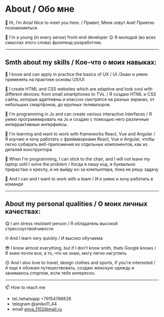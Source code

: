 # About / Обо мне

👋 Hi, I’m Ania! Nice to meet you here. / Привет, Меня зовут Аня! Приятно познакомиться.  


👩 I'm a young (in every sense) front-end developer  😉 Я молодой (во всех смыслах этого слова) фронтенд-разработчик.  

---

## Smth about my skills / Кое-что о моих навыках:  


🤙 I know and can apply in practice the basics of UX / UI /Знаю и умею применять на практике основы UX/UI  

🤙 I create HTML and CSS websites which are adaptive and look cool with different devices: from small smartphones to TVs. / Я создаю HTML и CSS сайты, которые адаптивны и классно смотрятся на разных экранах, от небольших смартфонов, до крупных телевизоров.  

🤙 I'm programming in Js and can create various interactive interfaces / Я умею программировать на Js и создаю с помощью него различные интеррактивные интерфейсы.  

🤙 I'm learning and want to work with frameworks React, Vue and Angular / Я изучаю и хочу работать с фреймворками React, Vue и Angular, чтобы легко собирать веб-приложения из отдельных компонентов, как из деталей конструктора  

🤙 When I'm programming, I can stick to the chair, and I will not leave my laptop until I solve the problem / Когда я пишу код, я буквально прирастаю к креслу, и не выйду из-за компьютера, пока не решу задачу  

💪 And I can and I want to work with a team / И я умею и хочу работать в команде  

---

## About my personal qualities  / О моих личных качествах:  

😋 I am stress resistant person / Я обладатель высокой стрессоуствойчивости  

🤓 And I learn very quickly  / И высоко обучаема  

😎 I know almost everything, but if I don’t know smth, thats Google knows / Я знаю почти все, а то, что не знаю, могу легко нагуглить  

😊 And I also love to travel, design clothes and sports, if you're interested / А еще я обожаю путешествовать, создаю женскую одежду и занимаюсь спортом, если тебе интересно.  

---  

📫 How to reach me 

- tel./whatsapp +79154766626
- telegram @aniko11_44
- email anya_1102@mail.ru
